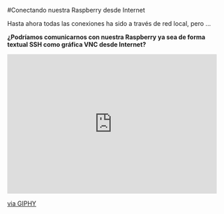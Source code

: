 #Conectando nuestra Raspberry desde Internet

Hasta ahora todas las conexiones ha sido a través de red local, pero ...

**¿Podríamos comunicarnos con nuestra Raspberry ya sea de forma textual SSH como gráfica VNC desde Internet?**

<iframe src="https://giphy.com/embed/RDJfOSOdlnhu" width="480" height="320" frameBorder="0" class="giphy-embed" allowFullScreen></iframe><p><a href="https://giphy.com/gifs/raspberry-RDJfOSOdlnhu">via GIPHY</a></p>